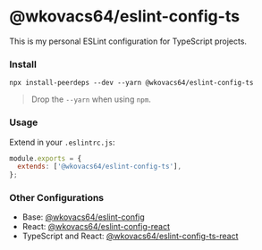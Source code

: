 # @wkovacs64/eslint-config-ts

This is my personal ESLint configuration for TypeScript projects.

### Install

```
npx install-peerdeps --dev --yarn @wkovacs64/eslint-config-ts
```

> Drop the `--yarn` when using `npm`.

### Usage

Extend in your `.eslintrc.js`:

```js
module.exports = {
  extends: ['@wkovacs64/eslint-config-ts'],
};
```

### Other Configurations

- Base: [@wkovacs64/eslint-config](https://github.com/wkovacs64/eslint-config)
- React:
  [@wkovacs64/eslint-config-react](https://github.com/wkovacs64/eslint-config-react)
- TypeScript and React:
  [@wkovacs64/eslint-config-ts-react](https://github.com/eslint-config-ts-react)
